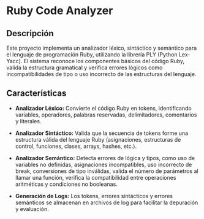 # Ruby Code Analyzer

## **Descripción**
Este proyecto implementa un analizador léxico, sintáctico y semántico para el lenguaje de programación Ruby, utilizando la librería PLY (Python Lex-Yacc).
El sistema reconoce los componentes básicos del código Ruby, valida la estructura gramatical y verifica errores lógicos como incompatibilidades de tipo o uso incorrecto de las estructuras del lenguaje.

## **Características**
- **Analizador Léxico:** Convierte el código Ruby en tokens, identificando variables, operadores, palabras reservadas, delimitadores, comentarios y literales.

- **Analizador Sintáctico:** Valida que la secuencia de tokens forme una estructura válida del lenguaje Ruby (asignaciones, estructuras de control, funciones, clases, arrays, hashes, etc.).

- **Analizador Semántico:** Detecta errores de lógica y tipos, como uso de variables no definidas, asignaciones incompatibles, uso incorrecto de break, conversiones de tipo inválidas, valida el número de parámetros al llamar una función, verifica la compatibilidad entre operaciones aritméticas y condiciones no booleanas.

- **Generación de Logs:** Los tokens, errores sintácticos y errores semánticos se almacenan en archivos de log para facilitar la depuración y evaluación.
